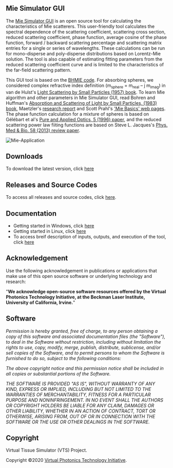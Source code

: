 ## Mie Simulator GUI
The [Mie Simulator GUI](https://github.com/VirtualPhotonics/MieSimulatorGUI/wiki) is an open source tool for calculating the characteristics of Mie scatterers. This user-friendly tool calculates the spectral dependence of the scattering coefficient, scattering cross section, reduced scattering coefficient, phase function, average cosine of the phase function, forward / backward scattering percentage and scattering matrix entries for a single or series of wavelengths. These calculations can be run for mono-disperse and poly-disperse distributions based on Lorentz-Mie solution. The tool is also capable of estimating fitting parameters from the reduced scattering coefficient curve and is limited to the characteristics of the far-field scattering pattern. 

This GUI tool is based on the [BHMIE code](https://onlinelibrary.wiley.com/doi/book/10.1002/9783527618156). For absorbing spheres, we considered complex refractive index definition (m<sub>sphere</sub> = m<sub>real</sub> – j m<sub>imag</sub>) in van de Hulst's [Light Scattering by Small Particles (1957) book](https://books.google.com/books?id=PlHfPMVAFRcC&source=gbs_navlinks_s). To learn Mie algorithm and other parameters in Mie Simulator GUI, read Bohren and Huffman's [Absorption and Scattering of Light by Small Particles, (1983) book](https://onlinelibrary.wiley.com/doi/book/10.1002/9783527618156), Maetzler's [research report](http://www.atmo.arizona.edu/students/courselinks/spring09/atmo656b/maetzler_mie_v2.pdf) and Scott Prahl's ['Mie Basics' web pages](https://miepython.readthedocs.io/en/latest/01_basics.html#). The phase function calculation for a mixture of spheres is based on Gélébart et al's [Pure and Applied Optics, 5 (1996) paper](https://iopscience.iop.org/article/10.1088/0963-9659/5/4/005/meta), and the reduced scattering power law fiiting functions are based on Steve L. Jacques's [Phys. Med & Bio. 58 (2013) review paper](https://iopscience.iop.org/article/10.1088/0031-9155/58/11/R37).

![Mie-Application](https://github.com/VirtualPhotonics/MieSimulatorGUI/wiki/images/Mie-Simulator-GUI-Screenshot.png)

## Downloads
To download the latest version, click [here](https://github.com/VirtualPhotonics/MieSimulatorGUI/wiki/Downloads)

## Releases and Source Codes
To access all releases and source codes, click [here](https://github.com/VirtualPhotonics/MieSimulatorGUI/releases). 

## Documentation
 * Getting started in Windows, click [here](https://github.com/VirtualPhotonics/MieSimulatorGUI/wiki/Getting-Started-in-Windows)
 * Getting started in Linux, click [here](https://github.com/VirtualPhotonics/MieSimulatorGUI/wiki/Getting-Started-in-Linux)
 * To access breif description of inputs, outputs, and execution of the tool, click [here](https://github.com/VirtualPhotonics/MieSimulatorGUI/wiki/Mie-Simulator-GUI-Running-Application)

## Acknowledgement
Use the following acknowledgement in publications or applications that make use of this open source software or underlying technology and research:

"__We acknowledge open-source software resources offered by the Virtual Photonics Technology Initiative, at the Beckman Laser Institute, University of California, Irvine.__"

## Software
_Permission is hereby granted, free of charge, to any person obtaining a copy of this software and associated documentation files (the "Software"), to deal in the Software without restriction, including without limitation the rights to use, copy, modify, merge, publish, distribute, sublicense, and/or sell copies of the Software, and to permit persons to whom the Software is furnished to do so, subject to the following conditions:_

_The above copyright notice and this permission notice shall be included in all copies or substantial portions of the Software._

_THE SOFTWARE IS PROVIDED "AS IS", WITHOUT WARRANTY OF ANY KIND, EXPRESS OR IMPLIED, INCLUDING BUT NOT LIMITED TO THE WARRANTIES OF MERCHANTABILITY, FITNESS FOR A PARTICULAR PURPOSE AND NONINFRINGEMENT. IN NO EVENT SHALL THE AUTHORS OR COPYRIGHT HOLDERS BE LIABLE FOR ANY CLAIM, DAMAGES OR OTHER LIABILITY, WHETHER IN AN ACTION OF CONTRACT, TORT OR OTHERWISE, ARISING FROM, OUT OF OR IN CONNECTION WITH THE SOFTWARE OR THE USE OR OTHER DEALINGS IN THE SOFTWARE._

## Copyright
Virtual Tissue Simulator (VTS) Project.

Copyright ©2020 [Virtual Photonics Technology Initiative](https://virtualphotonics.org/).
